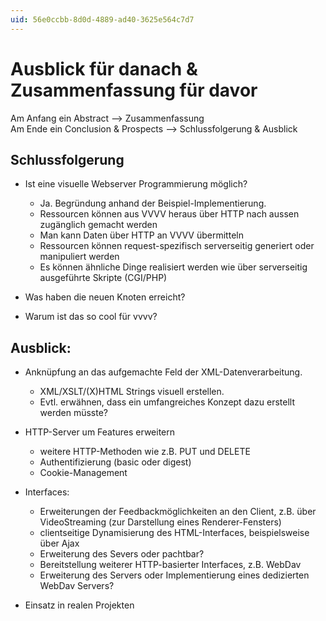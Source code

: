 ```yaml
---
uid: 56e0ccbb-8d0d-4889-ad40-3625e564c7d7
---
```


# Ausblick für danach & Zusammenfassung für davor
Am Anfang ein Abstract --> Zusammenfassung  
Am Ende ein Conclusion & Prospects --> Schlussfolgerung & Ausblick  

## Schlussfolgerung
* Ist eine visuelle Webserver Programmierung möglich?   
  * Ja. Begründung anhand der Beispiel-Implementierung.  
  * Ressourcen können aus VVVV heraus über HTTP nach aussen zugänglich gemacht werden  
  * Man kann Daten über HTTP an VVVV übermitteln  
  * Ressourcen können request-spezifisch serverseitig generiert oder manipuliert werden  
  * Es können ähnliche Dinge realisiert werden wie über serverseitig ausgeführte Skripte (CGI/PHP)   

* Was haben die neuen Knoten erreicht?   

* Warum ist das so cool für vvvv?  

## Ausblick:
* Anknüpfung an das aufgemachte Feld der XML-Datenverarbeitung.  
  * XML/XSLT/(X)HTML Strings visuell erstellen.  
  * Evtl. erwähnen, dass ein umfangreiches Konzept dazu erstellt werden müsste?  

* HTTP-Server um Features erweitern  
  * weitere HTTP-Methoden wie z.B. PUT und DELETE  
  * Authentifizierung (basic oder digest)  
  * Cookie-Management  

* Interfaces:  
  * Erweiterungen der Feedbackmöglichkeiten an den Client, z.B. über VideoStreaming (zur Darstellung eines Renderer-Fensters)  
  * clientseitige Dynamisierung des HTML-Interfaces, beispielsweise über Ajax  
  * Erweiterung des Severs oder pachtbar?  
  * Bereitstellung weiterer HTTP-basierter Interfaces, z.B. WebDav  
  * Erweiterung des Servers oder Implementierung eines dedizierten WebDav Servers?  

* Einsatz in realen Projekten